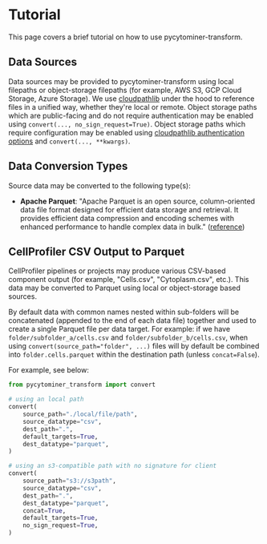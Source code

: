 # Tutorial

This page covers a brief tutorial on how to use pycytominer-transform.

## Data Sources

Data sources may be provided to pycytominer-transform using local filepaths or object-storage filepaths (for example, AWS S3, GCP Cloud Storage, Azure Storage). We use [cloudpathlib](https://cloudpathlib.drivendata.org/~latest/) under the hood to reference files in a unified way, whether they're local or remote.
Object storage paths which are public-facing and do not require authentication may be enabled using `convert(..., no_sign_request=True)`.
Object storage paths which require configuration may be enabled using [cloudpathlib authentication options](https://cloudpathlib.drivendata.org/~latest/authentication/) and `convert(..., **kwargs)`.

## Data Conversion Types

Source data may be converted to the following type(s):

- __Apache Parquet__: "Apache Parquet is an open source, column-oriented data file format designed for efficient data storage and retrieval. It provides efficient data compression and encoding schemes with enhanced performance to handle complex data in bulk." ([reference](https://parquet.apache.org/))

## CellProfiler CSV Output to Parquet

CellProfiler pipelines or projects may produce various CSV-based component output (for example, "Cells.csv", "Cytoplasm.csv", etc.).
This data may be converted to Parquet using local or object-storage based sources.

By default data with common names nested within sub-folders will be concatenated (appended to the end of each data file) together and used to create a single Parquet file per data target.
For example: if we have `folder/subfolder_a/cells.csv` and `folder/subfolder_b/cells.csv`, when using `convert(source_path="folder", ...)` files will by default be combined into `folder.cells.parquet` within the destination path (unless `concat=False`).

For example, see below:

```python
from pycytominer_transform import convert

# using an local path
convert(
    source_path="./local/file/path",
    source_datatype="csv",
    dest_path=".",
    default_targets=True,
    dest_datatype="parquet",
)

# using an s3-compatible path with no signature for client
convert(
    source_path="s3://s3path",
    source_datatype="csv",
    dest_path=".",
    dest_datatype="parquet",
    concat=True,
    default_targets=True,
    no_sign_request=True,
)
```
